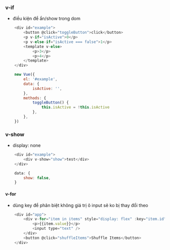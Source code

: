 ### v-if
- điều kiện để ẩn/show trong dom

```javascript
    <div id="example">
        <button @click="toggleButton">click</button>
        <p v-if="isActive">0</p>
        <p v-else-if="isActive === false">1</p>
        <template v-else>
            <p>3</p>
            <p>4</p>
        </template>
    </div>

    new Vue({
        el: '#example',
        data: {
            isActive: '',
        },
        methods: {
            toggleButton() {
                this.isActive = !this.isActive
            },
        },
    })
```

### v-show
- display: none

```javascript
    <div id="example">
        <div v-show="show">test</div>
    </div>

    data: {
        show: false,
    }
```

#### v-for
- dùng key để phân biệt không giá trị ô input sẽ ko bị thay đổi theo

```javascript
    <div id="app">
        <div v-for="item in items" style="display: flex" :key="item.id">
            <p>{{item.value}}</p>
            <input type="text" />
        </div>
        <button @click="shuffleItems">Shuffle Items</button>
    </div>
```